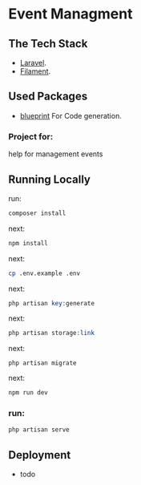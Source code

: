 # Event Managment

## The Tech Stack

- [Laravel](https://laravel.com/).
- [Filament](https://filamentphp.com/).

## Used Packages

- [blueprint](https://blueprint.laravelshift.com/docs/installation/) For Code generation.

### Project for:

help for management events  

## Running Locally

run:

```bash
composer install
```

next:
```bash
npm install
```

next:
```bash
cp .env.example .env
```

next:
```php
php artisan key:generate
```

next:
```php
php artisan storage:link
```

next:
```
php artisan migrate
```

next:
```bash
npm run dev
```

### run:
```php
php artisan serve
```

## Deployment
- todo
